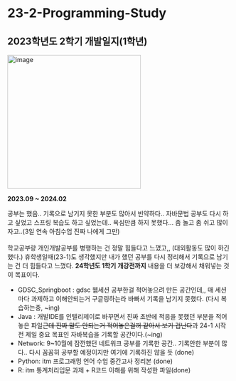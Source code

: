 # 23-2-Programming-Study

## 2023학년도 2학기 개발일지(1학년)

<img width="300" alt="image" src="https://github.com/orieasy1/23-2-Programming-Study/assets/129071350/40673e69-0789-4c5e-b15d-25e63380ae65">

**2023.09 ~ 2024.02**

공부는 했음.. 기록으로 남기지 못한 부분도 많아서 빈약하다..
자바문법 공부도 다시 하고 싶었고 스프링 복습도 하고 싶었는데.. 욕심만큼 하지 못했다...
좀 놀고 좀 쉬고 많이 자고..(3일 연속 아침수업 진짜 나에게 그만)
<br><br>
학교공부랑 개인개발공부를 병행하는 건 정말 힘들다고 느꼈고,, (대외활동도 많이 하긴 했다.)
휴학생일때(23-1)도 생각했지만 내가 했던 공부를 다시 정리해서 기록으로 남기는 건 더 힘들다고 느꼈다.
**24학년도 1학기 개강전까지** 내용을 더 보강해서 채워넣는 것이 목표이다.

* GDSC_Springboot : gdsc 웹세션 공부한걸 적어놓으려 만든 공간인데,, 매 세션마다 과제하고 이해안되는거 구글링하는라 바빠서 기록을 남기지 못했다. (다시 복습하는중, ~ing)
* Java : 개발IDE를 인텔리제이로 바꾸면서 진짜 초반에 적응을 못했던 부분을 적어놓은 파일~~근데 진짜 말도 안되는거 적어놓은걸꺼 같아서 보기 겁난다~~과 24-1 시작 전 제일 중요 목표인 자바복습을 기록할 공간이다.(~ing)
* Network: 9~10월에 잠깐했던 네트워크 공부를 기록한 공간.. 기록안한 부분이 많다.. 다시 꼼꼼히 공부할 예정이지만 여기에 기록하진 않을 듯 (done)
* Python: itm 프로그래밍 언어 수업 중간고사 정리본 (done)
* R: itm 통계처리입문 과제 + R코드 이해를 위해 작성한 파일(done)
